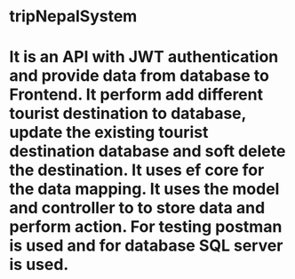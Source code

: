 # tripNepalSystem
# It is an API with JWT authentication and provide data from database to Frontend. It perform add different tourist destination to database, update the existing tourist destination database and soft delete the destination. It uses ef core for the data mapping. It uses the model and controller to to store data and perform action. For testing postman is used and for database SQL server is used. 
